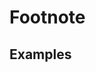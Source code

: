 # Footnote

## Examples

<ex-code name="ex-footnote-basic"></ex-code>
<ex-code name="ex-footnote-target"></ex-code>
<ex-code name="ex-footnote-cursor"></ex-code>
